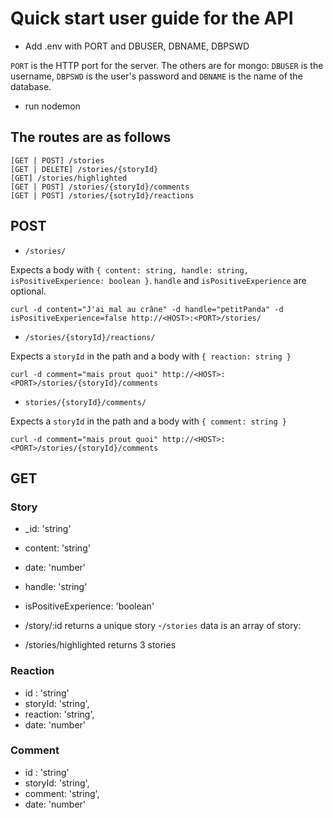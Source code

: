 # Quick start user guide for the API

- Add .env with PORT and DBUSER, DBNAME, DBPSWD

`PORT` is the HTTP port for the server. The others are for
mongo: `DBUSER` is the username, `DBPSWD` is the user's
password and `DBNAME` is the name of the database.

- run nodemon

## The routes are as follows

```
[GET | POST] /stories
[GET | DELETE] /stories/{storyId}
[GET] /stories/highlighted
[GET | POST] /stories/{storyId}/comments
[GET | POST] /stories/{sotryId}/reactions
```

## POST

- `/stories/`

Expects a body with
`{ content: string, handle: string, isPositiveExperience: boolean }`.
`handle` and `isPositiveExperience` are optional.

`curl -d content="J'ai mal au crâne" -d handle="petitPanda" -d isPositiveExperience=false http://<HOST>:<PORT>/stories/`

- `/stories/{storyId}/reactions/`

Expects a `storyId` in the path and a body with
`{ reaction: string }`

`curl -d comment="mais prout quoi" http://<HOST>:<PORT>/stories/{storyId}/comments`

- `stories/{storyId}/comments/`

Expects a `storyId` in the path and a body with
`{ comment: string }`

`curl -d comment="mais prout quoi" http://<HOST>:<PORT>/stories/{storyId}/comments`

## GET

### Story

- _id: 'string'
- content: 'string'
- date: 'number'
- handle: 'string'
- isPositiveExperience: 'boolean'

- /story/:id returns a unique story
-`/stories` data is an array of story:
- /stories/highlighted returns 3 stories

### Reaction

- id : 'string'
- storyId: 'string',
- reaction: 'string',
- date: 'number'

### Comment

- id : 'string'
- storyId: 'string',
- comment: 'string',
- date: 'number'
